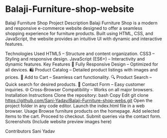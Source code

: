 # Balaji-Furniture-shop-website

Balaji Furniture Shop
Project Description
Balaji Furniture Shop is a modern and responsive e-commerce website designed to offer a seamless shopping experience for furniture products. Built using HTML, CSS, and JavaScript, the website provides an intuitive UI with dynamic and interactive features.

Technologies Used
HTML5 – Structure and content organization.
CSS3 – Styling and responsive design.
JavaScript (ES6+) – Interactivity and dynamic features.
Key Features
📱 Fully Responsive Design – Optimized for all devices.
🛍️ Product Catalog – Detailed product listings with images and prices.
🛒 Add to Cart – Seamless cart functionality.
🔍 Product Search – Quick search for desired products.
📧 Contact Form – Easy customer inquiries.
🌐 Cross-Browser Compatibility – Works on all major browsers.
Installation Instructions
Clone the repository:
bash
Copy
Edit
git clone https://github.com/Sani-Yadav/Balaji-Furniture-shop-webs.git
Open the project folder in any code editor.
Launch the index.html file in a web browser.
Usage
Browse furniture products on the homepage.
Add selected items to the cart.
Proceed to checkout.
Submit queries via the contact form.
Screenshots
(Include website preview images here)

Contributors
Sani Yadav
